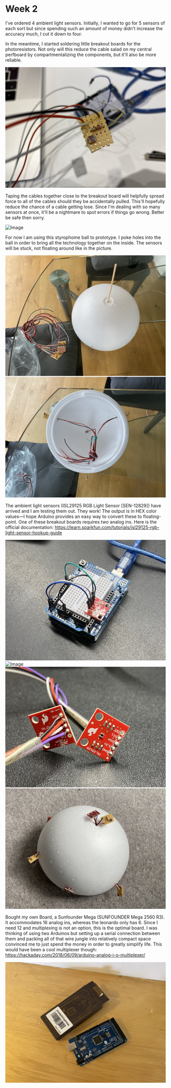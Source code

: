 # Week 2

I've ordered 4 ambient light sensors. Initially, I wanted to go for 5 sensors of each sort but since spending such an amount of money didn't increase the accuracy much, I cut it down to four. 

In the meantime, I started soldering little breakout boards for the photoresistors. Not only will this reduce the cable salad on my central perfboard by compartmentalizing the components, but it'll also be more reliable. 

![Image](image-001.jpeg)

Taping the cables together close to the breakout board will helpfully spread force to all of the cables should they be accidentally pulled. This'll hopefully reduce the chance of a cable getting lose. Since I'm dealing with so many sensors at once, it'll be a nightmare to spot errors if things go wrong. Better be safe then sorry.

![Image](image-002.jpeg)

For now I am using this styrophome ball to prototype. I poke holes into the ball in order to bring all the technology together on the inside. The sensors will be stuck, not floating around like in the picture.

![Image](image-003.jpeg)
![Image](image-004.jpeg)

The ambient light sensors (ISL29125 RGB Light Sensor [SEN-12829]) have arrived and I am testing them out. They work! The output is in HEX color values—I hope Arduino provides an easy way to convert these to floating-point. One of these breakout boards requires two analog ins. Here is the official documentation: https://learn.sparkfun.com/tutorials/isl29125-rgb-light-sensor-hookup-guide

![Image](image-005.jpeg)
![Image](image-006.jpeg)
![Image](image-007.jpeg)
![Image](image-008.jpeg)

Bought my own Board, a Sunfounder Mega (SUNFOUNDER Mega 2560 R3). It accommodates 16 analog ins, whereas the leonardo only has 6. Since I need 12 and multiplexing is not an option, this is the optimal board. I was thinking of using two Arduinos but setting up a serial connection between them and packing all of that wire jungle into relatively compact space convinced me to just spend the money in order to greatly simplify life. This would have been a cool multiplexer though: https://hackaday.com/2018/06/09/arduino-analog-i-o-multiplexer/

![Image](image-009.jpeg)
